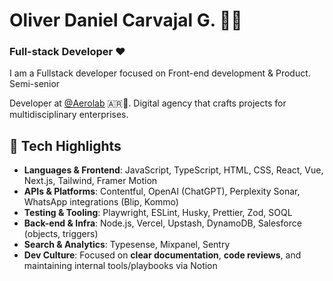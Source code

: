 <h1>Oliver Daniel Carvajal G. 👋🏻</h1>
<h3 > Full-stack Developer ❤</h3>
<p>I am a Fullstack developer focused on Front-end development & Product. Semi-senior <p>Developer at <a href="https://aerolab.co/">@Aerolab</a> 🇦🇷🗽. Digital agency that crafts projects for multidisciplinary enterprises.</p>

## 🧠 Tech Highlights

- **Languages & Frontend**: JavaScript, TypeScript, HTML, CSS, React, Vue, Next.js, Tailwind, Framer Motion  
- **APIs & Platforms**: Contentful, OpenAI (ChatGPT), Perplexity Sonar, WhatsApp integrations (Blip, Kommo)  
- **Testing & Tooling**: Playwright, ESLint, Husky, Prettier, Zod, SOQL  
- **Back-end & Infra**: Node.js, Vercel, Upstash, DynamoDB, Salesforce (objects, triggers)  
- **Search & Analytics**: Typesense, Mixpanel, Sentry  
- **Dev Culture**: Focused on **clear documentation**, **code reviews**, and maintaining internal tools/playbooks via Notion




